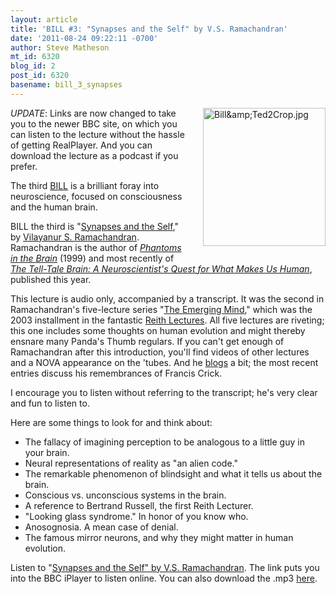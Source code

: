 ```yaml
---
layout: article
title: 'BILL #3: "Synapses and the Self" by V.S. Ramachandran'
date: '2011-08-24 09:22:11 -0700'
author: Steve Matheson
mt_id: 6320
blog_id: 2
post_id: 6320
basename: bill_3_synapses
---
```

<img src="http://pandasthumb.org/Bill%26Ted2Crop.jpg" alt="Bill&amp;amp;Ted2Crop.jpg" width="196" height="221" style="float: right; margin: 0 0 20px 20px;" class="mt-image-right" />_UPDATE_: Links are now changed to take you to the newer BBC site, on which you can listen to the lecture without the hassle of getting RealPlayer. And you can download the lecture as a podcast if you prefer.

The third [BILL](http://pandasthumb.org/archives/2011/07/they-have-ted-w.html) is a brilliant foray into neuroscience, focused on consciousness and the human brain.

BILL the third is "[Synapses and the Self](http://www.bbc.co.uk/programmes/p00gpxhb)," by [Vilayanur S. Ramachandran](http://cbc.ucsd.edu/ramabio.html). Ramachandran is the author of [_Phantoms in the Brain_](http://books.google.com/books?id=TMnuNquN2RgC) (1999) and most recently of [_The Tell-Tale Brain: A Neuroscientist's Quest for What Makes Us Human_](http://books.google.com/books?id=Y5vLDglww74C&amp;printsec=frontcover#v=onepage&amp;q&amp;f=false), published this year.

This lecture is audio only, accompanied by a transcript. It was the second in Ramachandran's five-lecture series "[The Emerging Mind](http://www.bbc.co.uk/programmes/p00ghvck)," which was the 2003 installment in the fantastic [Reith Lectures](http://www.bbc.co.uk/programmes/b00729d9). All five lectures are riveting; this one includes some thoughts on human evolution and might thereby ensnare many Panda's Thumb regulars. If you can't get enough of Ramachandran after this introduction, you'll find videos of other lectures and a NOVA appearance on the 'tubes. And he [blogs](http://cbc.ucsd.edu/blog/blog.php) a bit; the most recent entries discuss his remembrances of Francis Crick.

I encourage you to listen without referring to the transcript; he's very clear and fun to listen to.

Here are some things to look for and think about:



* The fallacy of imagining perception to be analogous to a little guy in your brain.
* Neural representations of reality as "an alien code."
* The remarkable phenomenon of blindsight and what it tells us about the brain.
* Conscious vs. unconscious systems in the brain.
* A reference to Bertrand Russell, the first Reith Lecturer.
* "Looking glass syndrome." In honor of you know who.
* Anosognosia. A mean case of denial.
* The famous mirror neurons, and why they might matter in human evolution.


Listen to "[Synapses and the Self" by V.S. Ramachandran](http://www.bbc.co.uk/iplayer/console/p00gpxhb). The link puts you into the BBC iPlayer to listen online. You can also download the .mp3 [here](http://downloads.bbc.co.uk/podcasts/radio4/rla76/rla76_20030409-0900a.mp3).
